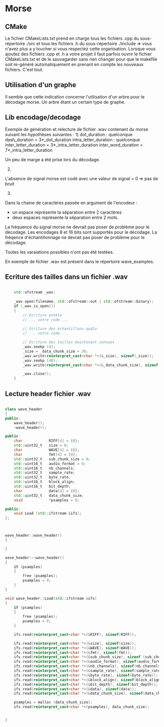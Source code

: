 # Morse

## CMake
Le fichier CMakeLists.txt prend en charge tous les fichiers .cpp du sous-répertoire ./src
et tous les fichiers .h du sous-répertoire ./include
=> vous n'avez plus a y toucher si vous respectez cette organisation.
Lorsque vous ajoutez des fichiers .cpp et .h a votre projet il faut parfois ouvrir le fichier CMakeLists.txt et de le sauvagarder sans rien changer pour que le makefile soit re-généré automatiquement en prenant en compte les nouveaux fichiers. C'est tout.


## Utilisation d'un graphe
Il semble que cette indication concerne l'utilisation d'un arbre pour le décodage morse.
Un arbre étant un certain type de graphe.


## Lib encodage/decodage
Exemple de génération et relecture de fichier .wav contenant du morse suivant les hypothèses suivantes :
1)
    dot_duration : quelconque
    dash_duration = 3*_dot_duration
    intra_letter_duration : quelconque
    inter_letter_duration = 3*_intra_letter_duration
    inter_word_duration = 7*_intra_letter_duration

Un peu de marge a été prise lors du décodage.

2)
L'absence de signal morse est codé avec une valeur de signal = 0 => pas de bruit

3)
Dans la chaine de caractères passée en argument de l'encodeur : 
- un espace représente la séparation entre 2 caractères
- deux espaces représente la séparation entre 2 mots.

La fréquence du signal morse ne devrait pas poser de problème pour le décodage.
Les encodages 8 et 16 bits sont supportés pour le décodage.
La fréqence d'échantillonnage ne devrait pas poser de problème pour le décodage.

Toutes les varaiations possibles n'ont pas été testées.

En exemple de fichier .wav est présent dans le répertoire wave_examples.

## Ecriture des tailles dans un fichier .wav

```cpp

    std::ofstream _wav;
    
    _wav.open(filename, std::ofstream::out | std::ofstream::binary);
    if (_wav.is_open())
    {
        // Ecriture entête
        // ... votre code ...
        
        // Ecriture des échantillons audio
        // ... votre code ...

        // Ecriture des tailles maintenant connues
        _wav.seekp (4);
        _size = _data_chunk_size + 36;
        _wav.write(reinterpret_cast<char *>(&_size), sizeof(_size));
        _wav.seekp (40);
        _wav.write(reinterpret_cast<char *>(&_data_chunk_size), sizeof(_data_chunk_size));

        _wav.close();
    }

```

## Lecture header fichier .wav
```cpp

class wave_header
{
public:
    wave_header();
    ~wave_header();

public:
    char            RIFF[4] = {0};
    std::uint32_t   size = 0;
    char            WAVE[4] = {0};
    char            fmt[4] = {0};
    std::uint32_t   sub_chunk_size = 0;
    std::uint16_t   audio_format = 0;
    std::uint16_t   nb_channels;
    std::uint32_t   sample_rate;
    std::uint32_t   byte_rate;
    std::uint16_t   block_align;
    std::uint16_t   bit_depth;
    char            data[4] = {0};
    std::uint32_t   data_chunk_size;
    void            *psamples = 0;

public:
    void Load (std::ifstream &ifs);   
};



wave_header::wave_header()
{

}

wave_header::~wave_header()
{
    if (psamples)
    {
        free (psamples);
        psamples = 0;
    }
}

void wave_header::Load(std::ifstream &ifs)
{
    if (psamples)
    {
        free (psamples);
        psamples = 0;
    }

    ifs.read(reinterpret_cast<char *>(&RIFF), sizeof(RIFF));

    ifs.read(reinterpret_cast<char *>(&size), sizeof(size));
    ifs.read(reinterpret_cast<char *>(&WAVE), sizeof(WAVE));
    ifs.read(reinterpret_cast<char *>(&fmt), sizeof(fmt));
    ifs.read(reinterpret_cast<char *>(&sub_chunk_size), sizeof (sub_chunk_size));
    ifs.read(reinterpret_cast<char *>(&audio_format), sizeof(audio_format));
    ifs.read(reinterpret_cast<char *>(&nb_channels), sizeof(nb_channels));
    ifs.read(reinterpret_cast<char *>(&sample_rate), sizeof(sample_rate));
    ifs.read(reinterpret_cast<char *>(&byte_rate), sizeof(byte_rate));
    ifs.read(reinterpret_cast<char *>(&block_align), sizeof(block_align));
    ifs.read(reinterpret_cast<char *>(&bit_depth), sizeof(bit_depth));
    ifs.read(reinterpret_cast<char *>(&data), sizeof(data));
    ifs.read(reinterpret_cast<char *>(&data_chunk_size), sizeof(data_chunk_size));

    psamples = malloc (data_chunk_size);
    ifs.read(reinterpret_cast<char *>(psamples), data_chunk_size);


}

```
